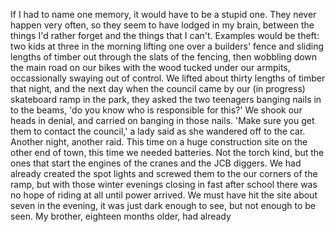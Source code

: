 If I had to name one memory, it would have to be a stupid one. They never happen very often, so they seem to have lodged in my brain, between the things I'd rather forget and the things that I can't. Examples would be theft: two kids at three in the morning lifting one over a builders' fence and sliding lengths of timber out through the slats of the fencing, then wobbling down the main road on our bikes with the wood tucked under our armpits, occassionally swaying out of control. We lifted about thirty lengths of timber that night, and the next day when the council came by our (in progress) skateboard ramp in the park, they asked the two teenagers banging nails in to the beams, 'do you know who is responsible for this?' We shook our heads in denial, and carried on banging in those nails. 'Make sure you get them to contact the council,' a lady said as she wandered off to the car. Another night, another raid. This time on a huge construction site on the other end of town, this time we needed batteries. Not the torch kind, but the ones that start the engines of the cranes and the JCB diggers. We had already created the spot lights and screwed them to the our corners of the ramp, but with those winter evenings closing in fast after school there was no hope of riding at all until power arrived. We must have hit the site about seven in the evening, it was just dark enough to see, but not enough to be seen. My brother, eighteen months older, had already 